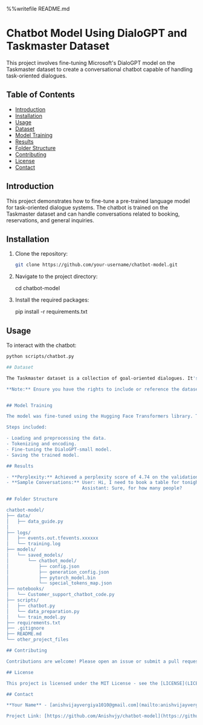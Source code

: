 
%%writefile README.md
# Chatbot Model Using DialoGPT and Taskmaster Dataset

This project involves fine-tuning Microsoft's DialoGPT model on the Taskmaster dataset to create a conversational chatbot capable of handling task-oriented dialogues.

## Table of Contents

- [Introduction](#introduction)
- [Installation](#installation)
- [Usage](#usage)
- [Dataset](#dataset)
- [Model Training](#model-training)
- [Results](#results)
- [Folder Structure](#folder-structure)
- [Contributing](#contributing)
- [License](#license)
- [Contact](#contact)

## Introduction

This project demonstrates how to fine-tune a pre-trained language model for task-oriented dialogue systems. The chatbot is trained on the Taskmaster dataset and can handle conversations related to booking, reservations, and general inquiries.

## Installation

1. Clone the repository:

   ```bash
   git clone https://github.com/your-username/chatbot-model.git

2. Navigate to the project directory:

   cd chatbot-model

3. Install the required packages:

    pip install -r requirements.txt

##  Usage

To interact with the chatbot:

```bash
python scripts/chatbot.py

## Dataset

The Taskmaster dataset is a collection of goal-oriented dialogues. It's used to train the chatbot to handle real-world conversations. More information can be found [here](https://github.com/google-research-datasets/Taskmaster).

**Note:** Ensure you have the rights to include or reference the dataset in your project.


## Model Training

The model was fine-tuned using the Hugging Face Transformers library. Training scripts and notebooks are provided in the `notebooks/` and `scripts/` folders.

Steps included:

- Loading and preprocessing the data.
- Tokenizing and encoding.
- Fine-tuning the DialoGPT-small model.
- Saving the trained model.

## Results

- **Perplexity:** Achieved a perplexity score of 4.74 on the validation set.
- **Sample Conversations:** User: Hi, I need to book a table for tonight. 
                            Assistant: Sure, for how many people?

## Folder Structure

chatbot-model/
├── data/
│   ├── data_guide.py
│   
├── logs/
│   ├── events.out.tfevents.xxxxxx
│   └── training.log
├── models/
│   └── saved_models/
│       └── chatbot_model/
│           ├── config.json
│           ├── generation_config.json
│           ├── pytorch_model.bin
│           └── special_tokens_map.json
├── notebooks/
│   └── Customer_support_chatbot_code.py
├── scripts/
│   ├── chatbot.py
│   └── data_preparation.py
│   └── train_model.py
├── requirements.txt
├── .gitignore
├── README.md
└── other_project_files

## Contributing

Contributions are welcome! Please open an issue or submit a pull request for any improvements.

## License

This project is licensed under the MIT License - see the [LICENSE](LICENSE) file for details.

## Contact

**Your Name** - [anishvijayvergiya1010@gmail.com](mailto:anishvijayvergiya1010@gmail.com)

Project Link: [https://github.com/Anishvjy/chatbot-model](https://github.com/Anishvjy/chatbot-model)






